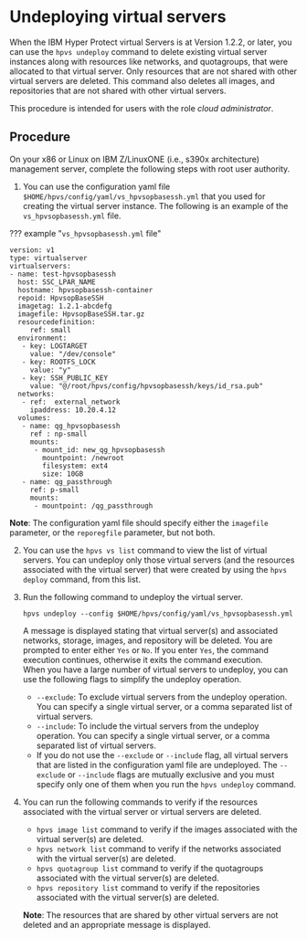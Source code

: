 # Undeploying virtual servers

When the IBM Hyper Protect virtual Servers is at Version 1.2.2, or later, you can use the `hpvs undeploy` command to delete existing virtual server instances along with resources like networks, and quotagroups, that were allocated to that virtual server. Only resources that are not shared with other virtual servers are deleted. This command also deletes all images, and repositories that are not shared with other virtual servers.

This procedure is intended for users with the role _cloud administrator_.


## Procedure

On your x86 or Linux on IBM Z/LinuxONE (i.e., s390x architecture) management server, complete the following steps with root user authority.

1. You can use the configuration yaml file `$HOME/hpvs/config/yaml/vs_hpvsopbasessh.yml` that you used for creating the virtual server instance. The following is an example of the `vs_hpvsopbasessh.yml` file.

??? example "`vs_hpvsopbasessh.yml` file"
   ```
   version: v1
   type: virtualserver
   virtualservers:
   - name: test-hpvsopbasessh
     host: SSC_LPAR_NAME
     hostname: hpvsopbasessh-container
     repoid: HpvsopBaseSSH
     imagetag: 1.2.1-abcdefg
     imagefile: HpvsopBaseSSH.tar.gz
     resourcedefinition:
        ref: small
     environment:
      - key: LOGTARGET
        value: "/dev/console"
      - key: ROOTFS_LOCK
        value: "y"
      - key: SSH_PUBLIC_KEY
        value: "@/root/hpvs/config/hpvsopbasessh/keys/id_rsa.pub"
     networks:
      - ref:  external_network
        ipaddress: 10.20.4.12
     volumes:
      - name: qg_hpvsopbasessh
        ref : np-small
        mounts:
         - mount_id: new_qg_hpvsopbasessh
           mountpoint: /newroot
           filesystem: ext4
           size: 10GB
      - name: qg_passthrough
        ref: p-small
        mounts:
         - mountpoint: /qg_passthrough
   ```

   **Note**: The configuration yaml file should specify either the `imagefile` parameter, or the `reporegfile` parameter, but not both.
   
2. You can use the `hpvs vs list` command to view the list of virtual servers. You can undeploy only those virtual servers (and the  resources associated with the virtual server) that were created by using the `hpvs deploy` command, from this list.

3. Run the following command to undeploy the virtual server.  
   ```
   hpvs undeploy --config $HOME/hpvs/config/yaml/vs_hpvsopbasessh.yml
   ```
   A message is displayed stating that virtual server(s) and associated networks, storage, images, and repository will be deleted. You are prompted to enter either `Yes` or `No`. If you enter `Yes`, the command execution continues, otherwise it exits the command execution.   
   When you have a large number of virtual servers to undeploy, you can use the following flags to simplify the undeploy operation.

   * `--exclude`: To exclude virtual servers from the undeploy operation. You can specify a single virtual server, or a comma separated list of virtual servers.
   * `--include`: To include the virtual servers from the undeploy operation. You can specify a single virtual server, or a comma separated list of virtual servers.
   * If you do not use the `--exclude` or `--include` flag, all virtual servers that are listed in the configuration yaml file are undeployed. The `--exclude` or `--include` flags are mutually exclusive and you must specify only one of them when you run the `hpvs undeploy` command.

4. You can run the following commands to verify if the resources associated with the virtual server or virtual servers are deleted.
   * `hpvs image list` command to verify if the images associated with the virtual server(s) are deleted.
   * `hpvs network list` command to verify if the networks associated with the virtual server(s) are deleted.
   * `hpvs quotagroup list` command to verify if the quotagroups associated with the virtual server(s) are deleted.
   * `hpvs repository list` command to verify if the repositories associated with the virtual server(s) are deleted.

   **Note**: The resources that are shared by other virtual servers are not deleted and an appropriate message is displayed.
